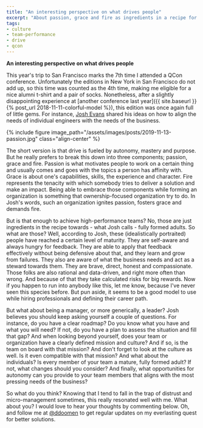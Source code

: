```yaml
---
title: "An interesting perspective on what drives people"
excerpt: "About passion, grace and fire as ingredients in a recipe for fully formed mature adults and high-performance teams as presented by Josh Evans at QCon San Francisco"
tags:
- culture
- team-performance
- drive
- qcon
---
```


<span style="font-weight: bold;">An interesting perspective on what drives people</span>

This year's trip to San Francisco marks the 7th time I attended a QCon conference. Unfortunately the editions in New York in San Francisco do not add up, so this time was counted as the 4th time, making me eligible for a nice alumni t-shirt and a pair of socks. Nonetheless, after a slightly disappointing experience at [another conference last year]({{ site.baseurl }}{% post_url 2018-11-11-colorful-model %}), this edition was once again full of little gems. For instance, [Josh Evans](https://www.linkedin.com/in/zen-tek/) shared his ideas on how to align the needs of individual engineers with the needs of the business. 

{% include figure image_path="/assets/images/posts/2019-11-13-passion.jpg" class="align-center" %}

The short version is that drive is fueled by autonomy, mastery and purpose. But he really prefers to break this down into three components; passion, grace and fire. Passion is what motivates people to work on a certain thing and usually comes and goes with the topics a person has affinity with. Grace is about one's capabilities, skills, the experience and character. Fire represents the tenacity with which somebody tries to deliver a solution and make an impact. Being able to embrace those components while forming an organization is something that ownership-focused organization try to do. In Josh's words, such an organization ignites passion, fosters grace and demands fire.

But is that enough to achieve high-performance teams? No, those are just ingredients in the recipe towards - what Josh calls - fully formed adults. So what are those? Well, according to Josh, these (idealistically portraited) people have reached a certain level of maturity. They are self-aware and always hungry for feedback. They are able to apply that feedback effectively without being defensive about that, and they learn and grow from failures. They also are aware of what the business needs and act as a steward towards them. They are brave, direct, honest and compassionate. Those folks are also rational and data-driven, and right more often than wrong. And because of that they take calculated risks for big rewards. Now if you happen to run into anybody like this, let me know, because I've never seen this species before. But pun aside, it seems to be a good model to use while hiring professionals and defining their career path.

But what about being a manager, or more generically, a leader? Josh believes you should keep asking yourself a couple of questions. For instance, do you have a clear roadmap? Do you know what you have and what you will need? If not, do you have a plan to assess the situation and fill that gap? And when looking beyond yourself, does your team or organization have a clearly defined mission and culture? And if so, is the team on board with that mission? And don't forget to look at the culture as well. Is it even compatible with that mission? And what about the individuals? Is every member of your team a mature, fully formed adult? If not, what changes should you consider? And finally, what opportunities for autonomy can you provide to your team members that aligns with the most pressing needs of the business?

So what do you think? Knowing that I tend to fall in the trap of distrust and micro-management sometimes, this really resonated well with me. What about you? I would love to hear your thoughts by commenting below. Oh, and follow me at [@ddoomen](https://twitter.com/ddoomen) to get regular updates on my everlasting quest for better solutions.